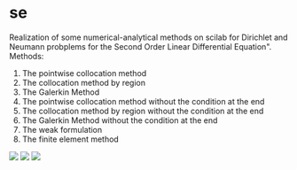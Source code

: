 # se
Realization of some numerical-analytical methods on scilab for Dirichlet and Neumann probplems for the Second Order Linear Differential Equation".
Methods:
1) The pointwise collocation method
2) The collocation method by region
3) The Galerkin Method
4) The pointwise collocation method without the condition at the end
5) The collocation method by region without the condition at the end
6) The Galerkin Method without the condition at the end
7) The weak formulation
8) The finite element method

![](http://guseyn.com/file/png/se1)
![](http://guseyn.com/file/png/se2)
![](http://guseyn.com/file/png/se3)
